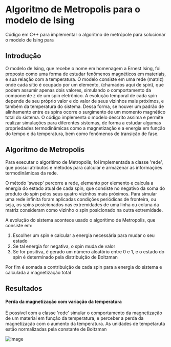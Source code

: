 # Algoritmo de Metropolis para o modelo de Ising

Código em C++ para implementar o algoritmo de metrópole para solucionar o modelo de Ising para 


## Introdução

O modelo de Ising, que recebe o nome em homenagem a Ernest Ising, foi proposto como uma forma de
estudar fenômenos magnéticos em materiais, e sua relação com a temperatura. O modelo consiste em uma
rede (matriz) onde cada sı́tio é ocupado por um elemento, (chamados aqui de spin), que podem assumir apenas dois
valores, simulando o comportamento da componente z de um spin eletrônico. A evolução temporal de cada
spin depende de seu próprio valor e do valor de seus vizinhos mais próximos, e também da temperatura
do sistema. Dessa forma, se houver um padrão de alinhamento entre os spins ocorre o surgimento de um
momento magnético total do sistema. O código implementa o modelo descrito assima e permite realizar simulações para diferentes sistemas, de forma a estudar algumas
propriedades termodinâmicas como a magnetização e a energia em função do tempo e da temperatura,
bem como fenômenos de transição de fase.

## Algoritmo de Metropolis

Para executar o algoritimo de Metropolis, foi implementada a classe 'rede', que possui atributos e métodos para calcular e armazenar as informações termodinâmicas da rede.

O método 'sweep' percorre a rede, elemento por elemento e calcula a energia do estado atual de cada spin, que consiste no negativo da soma do produto do spin pelos seus quatro vizinhos mais próximos. Para simular uma rede infinita foram aplicadas condições periódicas de fronteira, ou seja, os spins posicionados nas extremidades de uma linha ou coluna da matriz consideram como vizinho o spin posicionado na outra extremidade. 

A evolução do sistema acontece usado o algorı́timo de Metropolis,
que consiste em:

1. Escolher um spin e calcular a energia necessária para mudar o seu estado
2. Se tal energia for negativa, o spin muda de valor
3. Se for positiva, é gerado um número aleatório entre 0 e 1, e o estado do spin é determinado pela distribuição de Boltzman

Por fim é somada a contribuição de cada spin para a energia do sistema e calculada a magnetização total

## Resultados

#### Perda da magnetização com variação da temperatura

É possível com a classe 'rede' simular o comportamento da magnetização de um material em função da temperatura, e perceber a perda da magnetização com o aumento da temperatura. As unidades de tempetaruta estão normalizadas pela constante de Boltzman

![image](https://user-images.githubusercontent.com/78453361/149634309-2dea8996-7687-4c3b-b6ad-1ca2da0c2175.png)


